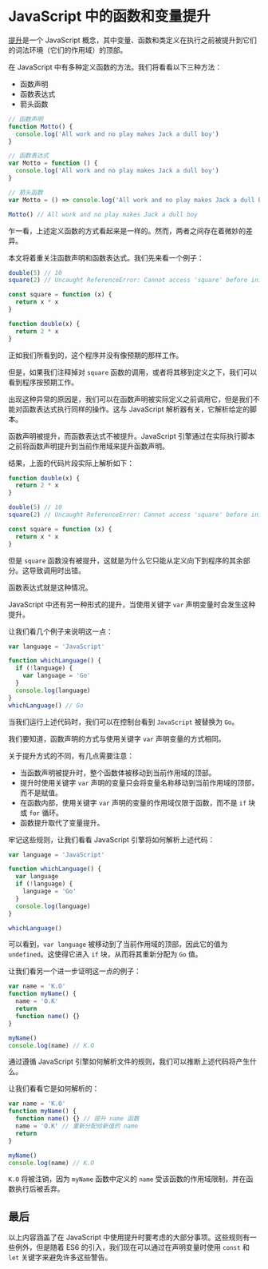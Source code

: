 # JavaScript 中的函数和变量提升

[提升](https://developer.mozilla.org/zh-CN/docs/Glossary/Hoisting)是一个 JavaScript 概念，其中变量、函数和类定义在执行之前被提升到它们的词法环境（它们的作用域）的顶部。

在 JavaScript 中有多种定义函数的方法。我们将看看以下三种方法：

- 函数声明
- 函数表达式
- 箭头函数

```js
// 函数声明
function Motto() {
  console.log('All work and no play makes Jack a dull boy')
}

// 函数表达式
var Motto = function () {
  console.log('All work and no play makes Jack a dull boy')
}

// 箭头函数
var Motto = () => console.log('All work and no play makes Jack a dull boy')

Motto() // All work and no play makes Jack a dull boy
```

乍一看，上述定义函数的方式看起来是一样的。然而，两者之间存在着微妙的差异。

本文将着重关注函数声明和函数表达式。我们先来看一个例子：

```js
double(5) // 10
square(2) // Uncaught ReferenceError: Cannot access 'square' before initialization at <anonymous>:3:1

const square = function (x) {
  return x * x
}

function double(x) {
  return 2 * x
}
```

正如我们所看到的，这个程序并没有像预期的那样工作。

但是，如果我们注释掉对 `square` 函数的调用，或者将其移到定义之下，我们可以看到程序按预期工作。

出现这种异常的原因是，我们可以在函数声明被实际定义之前调用它，但是我们不能对函数表达式执行同样的操作。这与 JavaScript 解析器有关，它解析给定的脚本。

函数声明被提升，而函数表达式不被提升。JavaScript 引擎通过在实际执行脚本之前将函数声明提升到当前作用域来提升函数声明。

结果，上面的代码片段实际上解析如下：

```js
function double(x) {
  return 2 * x
}

double(5) // 10
square(2) // Uncaught ReferenceError: Cannot access 'square' before initialization at <anonymous>:3:1

const square = function (x) {
  return x * x
}
```

但是 `square` 函数没有被提升，这就是为什么它只能从定义向下到程序的其余部分。这导致调用时出错。

函数表达式就是这种情况。

JavaScript 中还有另一种形式的提升，当使用关键字 `var` 声明变量时会发生这种提升。

让我们看几个例子来说明这一点：

```js
var language = 'JavaScript'

function whichLanguage() {
  if (!language) {
    var language = 'Go'
  }
  console.log(language)
}
whichLanguage() // Go
```

当我们运行上述代码时，我们可以在控制台看到 `JavaScript` 被替换为 `Go`。

我们要知道，函数声明的方式与使用关键字 `var` 声明变量的方式相同。

关于提升方式的不同，有几点需要注意：

- 当函数声明被提升时，整个函数体被移动到当前作用域的顶部。
- 提升时使用关键字 `var` 声明的变量只会将变量名称移动到当前作用域的顶部，而不是赋值。
- 在函数内部，使用关键字 `var` 声明的变量的作用域仅限于函数，而不是 `if` 块或 `for` 循环。
- 函数提升取代了变量提升。

牢记这些规则，让我们看看 JavaScript 引擎将如何解析上述代码：

```js
var language = 'JavaScript'

function whichLanguage() {
  var language
  if (!language) {
    language = 'Go'
  }
  console.log(language)
}

whichLanguage()
```

可以看到，`var language` 被移动到了当前作用域的顶部，因此它的值为 `undefined`。这使得它进入 `if` 块，从而将其重新分配为 `Go` 值。

让我们看另一个进一步证明这一点的例子：

```js
var name = 'K.O'
function myName() {
  name = 'O.K'
  return
  function name() {}
}

myName()
console.log(name) // K.O
```

通过遵循 JavaScript 引擎如何解析文件的规则，我们可以推断上述代码将产生什么。

让我们看看它是如何解析的：

```js
var name = 'K.O'
function myName() {
  function name() {} // 提升 name 函数
  name = 'O.K' // 重新分配给新值的 name
  return
}

myName()
console.log(name) // K.O
```

`K.O` 将被注销，因为 `myName` 函数中定义的 `name` 受该函数的作用域限制，并在函数执行后被丢弃。

## 最后

以上内容涵盖了在 JavaScript 中使用提升时要考虑的大部分事项。这些规则有一些例外，但是随着 ES6 的引入，我们现在可以通过在声明变量时使用 `const` 和 `let` 关键字来避免许多这些警告。
